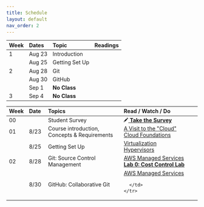 ```yaml
---
title: Schedule
layout: default
nav_order: 2
---
```


| Week  | Dates   | Topic | Readings |
|:------|:--------|:------|:---------|
| 1     | Aug 23  | Introduction    | |
|       | Aug 25  | Getting Set Up  | |
| 2     | Aug 28  | Git             | |
|       | Aug 30  | GitHub          | |
|       | Sep 1   | **No Class**    | |
| 3     | Sep 4   | **No Class**    | |


<table>
  <thead>
    <tr>
      <th style="text-align:left;">Week</th>
      <th style="text-align:left;width:10%;">Date</th>
      <th style="text-align:left;">Topics</th>
      <th style="text-align:left;width:40%;">Read / Watch / Do</th>
    </tr>
  </thead>
  <tbody>
    <tr>
      <td>00</td>
      <td> </td>
      <td>Student Survey</td>
      <td>
        <a href="https://l.uvarc.io/f22-survey" target="_new"><img src="/images/writing.png" /> <b>Take the Survey</b></a>
      </td>
    </tr>
    <tr>
      <td>01</td>
      <td>8/23</td>
      <td>Course introduction, Concepts & Requirements</td>
      <td>
        <a href="https://www.youtube.com/watch?v=94PO2-TL4Vs" target="_new">A Visit to the "Cloud"</a> <br />
        <a href="https://l.uvarc.io/yff" target="_new">Cloud Foundations</a> <br />
      </td>
    </tr>
    <tr>
      <td></td>
      <td>8/25</td>
      <td>Getting Set Up</td>
      <td>
        <a href="https://www.youtube.com/watch?v=FZR0rG3HKIk" target="_new">Virtualization</a> <br />
        <a href="https://en.wikipedia.org/wiki/Hypervisor" target="_new">Hypervisors</a> <br />
      </td>
    </tr>
    <tr>
      <td>02</td>
      <td>8/28</td>
      <td>Git: Source Control Management</td>
      <td>
        <a href="https://aws.amazon.com/managed-services/">AWS Managed Services</a><br />
        <a href="https://l.uvarc.io/cost-lab"><b>Lab 0: Cost Control Lab</b></a> <br />
      </td>
    </tr>
    <tr>
      <td></td>
      <td>8/30</td>
      <td>GitHub: Collaborative Git</td>
      <td>
        <a href="https://aws.amazon.com/managed-services/">AWS Managed Services</a><br />

      </td>
    </tr>
  </tbody>
</table>
